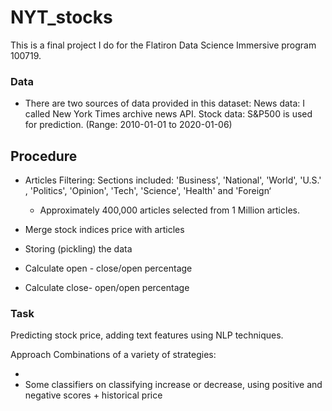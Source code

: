 # NYT_stocks

This is a final project I do for the Flatiron Data Science Immersive program 100719.


### Data
- There are two sources of data provided in this dataset:
News data: I called New York Times archive news API.
Stock data: S&P500 is used for prediction. (Range: 2010-01-01 to 2020-01-06)

## Procedure
- Articles Filtering:
  Sections included: 'Business', 'National', 'World', 'U.S.' , 'Politics', 'Opinion', 'Tech', 'Science',  'Health' and 'Foreign‘
    - Approximately 400,000 articles selected from 1 Million articles.

- Merge stock indices price with articles
- Storing (pickling) the data

- Calculate open - close/open percentage 

- Calculate close- open/open percentage



### Task
Predicting stock price, adding text features using NLP techniques.

Approach
Combinations of a variety of strategies:

- 
- Some classifiers on classifying increase or decrease, using positive and negative scores + historical price
